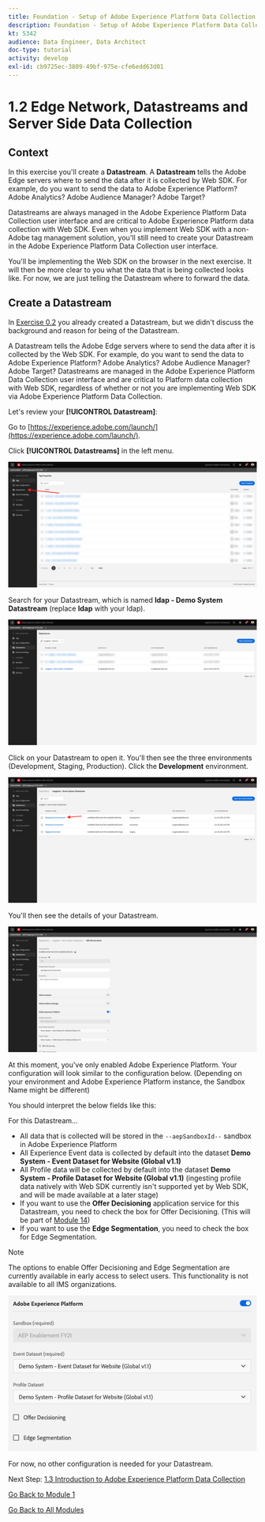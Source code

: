 ```yaml
---
title: Foundation - Setup of Adobe Experience Platform Data Collection and the Web SDK extension - Edge Network, Datastreams and Server Side Data Collection
description: Foundation - Setup of Adobe Experience Platform Data Collection and the Web SDK extension - Edge Network, Datastreams and Server Side Data Collection
kt: 5342
audience: Data Engineer, Data Architect
doc-type: tutorial
activity: develop
exl-id: cb9725ec-3809-49bf-975e-cfe6edd63d01
---
```

# 1.2 Edge Network, Datastreams and Server Side Data Collection

## Context

In this exercise you'll create a **Datastream**. A **Datastream** tells the Adobe Edge servers where to send the data after it is collected by Web SDK. For example, do you want to send the data to Adobe Experience Platform? Adobe Analytics? Adobe Audience Manager? Adobe Target? 

Datastreams are always managed in the Adobe Experience Platform Data Collection user interface and are critical to Adobe Experience Platform data collection with Web SDK. Even when you implement Web SDK with a non-Adobe tag management solution, you'll still need to create your Datastream in the Adobe Experience Platform Data Collection user interface.

You'll be implementing the Web SDK on the browser in the next exercise. It will then be more clear to you what the data that is being collected looks like. For now, we are just telling the Datastream where to forward the data.

## Create a Datastream

In [Exercise 0.2](./../module0/ex2.md) you already created a Datastream, but we didn't discuss the background and reason for being of the Datastream. 

A Datastream tells the Adobe Edge servers where to send the data after it is collected by the Web SDK. For example, do you want to send the data to Adobe Experience Platform? Adobe Analytics? Adobe Audience Manager? Adobe Target? Datastreams are managed in the Adobe Experience Platform Data Collection user interface and are critical to Platform data collection with Web SDK, regardless of whether or not you are implementing Web SDK via Adobe Experience Platform Data Collection.

Let's review your **[!UICONTROL Datastream]**:

Go to [https://experience.adobe.com/launch/](https://experience.adobe.com/launch/).

Click **[!UICONTROL Datastreams]** in the left menu.

![Click Datastream icon in the left navigation](./images/edgeconfig1.png)

Search for your Datastream, which is named **ldap - Demo System Datastream** (replace **ldap** with your ldap).

![Name the Datastream and save](./images/edgeconfig2.png)

Click on your Datastream to open it. You'll then see the three environments (Development, Staging, Production). Click the **Development** environment.

![Name the Datastream and save](./images/edgeconfig3.png)

You'll then see the details of your Datastream. 

![Name the Datastream and save](./images/edgecfg1.png)

At this moment, you've only enabled Adobe Experience Platform. Your configuration will look similar to the configuration below. (Depending on your environment and Adobe Experience Platform instance, the Sandbox Name might be different)

You should interpret the below fields like this:

For this Datastream...

- All data that is collected will be stored in the `--aepSandboxId--` sandbox in Adobe Experience Platform
- All Experience Event data is collected by default into the dataset **Demo System - Event Dataset for Website (Global v1.1)**
- All Profile data will be collected by default into the dataset **Demo System - Profile Dataset for Website (Global v1.1)** (ingesting profile data natively with Web SDK currently isn't supported yet by Web SDK, and will be made available at a later stage)
- If you want to use the **Offer Decisioning** application service for this Datastream, you need to check the box for Offer Decisioning. (This will be part of [Module 14](./../module14/offer-decisioning.md))
- If you want to use the **Edge Segmentation**, you need to check the box for Edge Segmentation.

>[!NOTE]
>
> The options to enable Offer Decisioning and Edge Segmentation are currently available in early access to select users. This functionality is not available to all IMS organizations.

![Name the Datastream and save](./images/edgecfg2.png)

For now, no other configuration is needed for your Datastream.

Next Step: [1.3 Introduction to Adobe Experience Platform Data Collection](./ex3.md)

[Go Back to Module 1](./data-ingestion-launch-web-sdk.md)

[Go Back to All Modules](./../../overview.md)
